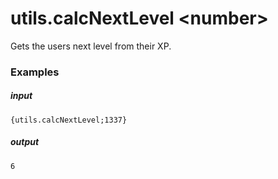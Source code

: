 # utils.calcNextLevel &lt;number&gt;
		
Gets the users next level from their XP.

### Examples

##### input
```{utils.calcNextLevel;1337}```

##### output
```6```